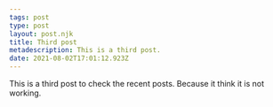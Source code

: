 ```yaml
---
tags: post
type: post
layout: post.njk
title: Third post
metadescription: This is a third post.
date: 2021-08-02T17:01:12.923Z
---
```

This is a third post to check the recent posts. Because it think it is not working.